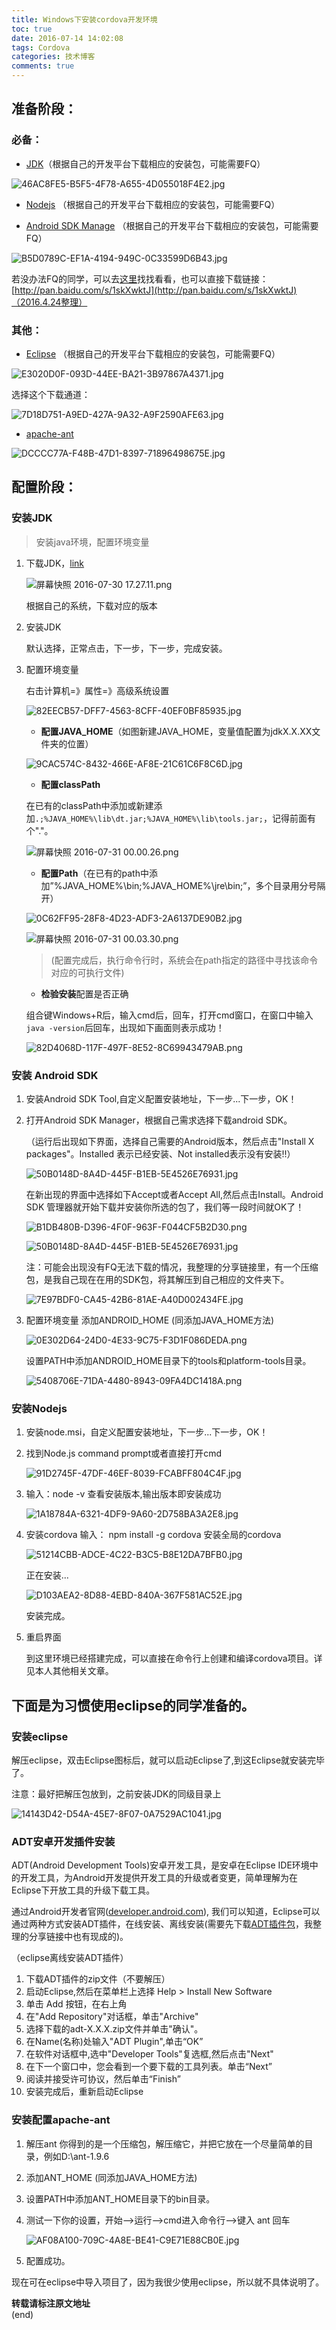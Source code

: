 ```yaml
---
title: Windows下安装cordova开发环境
toc: true
date: 2016-07-14 14:02:08
tags: Cordova
categories: 技术博客
comments: true
---
```

## 准备阶段：

### 必备：

- [JDK](http://www.oracle.com/technetwork/java/javase/downloads/jdk8-downloads-2133151.html)（根据自己的开发平台下载相应的安装包，可能需要FQ）
<!-- more -->
![46AC8FE5-B5F5-4F78-A655-4D055018F4E2.jpg](http://ww3.sinaimg.cn/large/72f96cbagw1f6d5lisumzj20f908i0ty.jpg)

- [Nodejs](https://nodejs.org/en/download/)  （根据自己的开发平台下载相应的安装包，可能需要FQ）

- [Android SDK Manage](http://developer.android.com/sdk/index.html)  （根据自己的开发平台下载相应的安装包，可能需要FQ）

![B5D0789C-EF1A-4194-949C-0C33599D6B43.jpg](http://ww2.sinaimg.cn/large/72f96cbagw1f6d5mvz8qvj20lw0ckjs9.jpg)

若没办法FQ的同学，可以去[这里](https://github.com/inferjay/AndroidDevTools/)找找看看，也可以直接下载链接：[http://pan.baidu.com/s/1skXwktJ](http://pan.baidu.com/s/1skXwktJ)（2016.4.24整理）

### 其他：

- [Eclipse](https://www.eclipse.org/downloads/)  （根据自己的开发平台下载相应的安装包，可能需要FQ）

![E3020D0F-093D-44EE-BA21-3B97867A4371.jpg](http://ww3.sinaimg.cn/large/72f96cbagw1f6d5oeaiyvj20nb07u74t.jpg)

选择这个下载通道：

![7D18D751-A9ED-427A-9A32-A9F2590AFE63.jpg](http://ww4.sinaimg.cn/large/72f96cbagw1f6d5oyzr6uj20el0400so.jpg)

- [apache-ant](http://ant.apache.org/bindownload.cgi)

![DCCCC77A-F48B-47D1-8397-71896498675E.jpg](http://ww3.sinaimg.cn/large/72f96cbagw1f6d5pxwi7pj20hy05rgmf.jpg)



## 配置阶段：

### 安装JDK

> 安装java环境，配置环境变量

1. 下载JDK，[link](http://www.oracle.com/technetwork/java/javase/downloads/jdk8-downloads-2133151.html)

	![屏幕快照 2016-07-30 17.27.11.png](http://ww1.sinaimg.cn/large/72f96cbagw1f6c2hkxorgj20f408n76s.jpg)

	根据自己的系统，下载对应的版本

2. 安装JDK

	默认选择，正常点击，下一步，下一步，完成安装。

3. 配置环境变量

	右击计算机=》属性=》高级系统设置

	![82EECB57-DFF7-4563-8CFF-40EF0BF85935.jpg](http://ww2.sinaimg.cn/large/72f96cbagw1f6c2nylc7sj20cv0eb0t7.jpg)

	* **配置JAVA_HOME**（如图新建JAVA_HOME，变量值配置为jdkX.X.XX文件夹的位置）

	![9CAC574C-8432-466E-AF8E-21C61C6F8C6D.jpg](http://ww3.sinaimg.cn/large/72f96cbagw1f6c2pxpxzxj20bx063mxd.jpg)

	* **配置classPath**

	在已有的classPath中添加或新建添加`.;%JAVA_HOME%\lib\dt.jar;%JAVA_HOME%\lib\tools.jar;`，记得前面有个"."。

	![屏幕快照 2016-07-31 00.00.26.png](http://ww4.sinaimg.cn/large/72f96cbagw1f6cdme9unqj20hm05u0tl.jpg)

	* **配置Path**（在已有的path中添加”%JAVA_HOME%\bin;%JAVA_HOME%\jre\bin;”，多个目录用分号隔开）

	![0C62FF95-28F8-4D23-ADF3-2A6137DE90B2.jpg](http://ww4.sinaimg.cn/large/72f96cbagw1f6c2rih4t6j20bx067dg2.jpg)

	![屏幕快照 2016-07-31 00.03.30.png](http://ww1.sinaimg.cn/large/72f96cbagw1f6cdpplgylj20db068jsk.jpg)

	>(配置完成后，执行命令行时，系统会在path指定的路径中寻找该命令对应的可执行文件)

	* **检验安装**配置是否正确

	组合键Windows+R后，输入cmd后，回车，打开cmd窗口，在窗口中输入`java -version`后回车，出现如下画面则表示成功！

	![82D4068D-117F-497F-8E52-8C69943479AB.png](http://ww3.sinaimg.cn/large/72f96cbagw1f6c2tfy1vpj20em029t8x.jpg)




### 安装 Android SDK

1. 安装Android SDK Tool,自定义配置安装地址，下一步...下一步，OK！

2. 打开Android SDK Manager，根据自己需求选择下载android SDK。

	（运行后出现如下界面，选择自己需要的Android版本，然后点击"Install X packages"。Installed 表示已经安装、Not installed表示没有安装!!）

	![50B0148D-8A4D-445F-B1EB-5E4526E76931.jpg](http://ww4.sinaimg.cn/large/72f96cbagw1f6d5vy3oyjj20fx0cv0wv.jpg)

	在新出现的界面中选择如下Accept或者Accept All,然后点击Install。Android SDK 管理器就开始下载并安装你所选的包了，我们等一段时间就OK了！

	![B1DB480B-D396-4F0F-963F-F044CF5B2D30.png](http://ww3.sinaimg.cn/large/72f96cbagw1f6d5wxqeyej20gm0a777d.jpg)

	![50B0148D-8A4D-445F-B1EB-5E4526E76931.jpg](http://ww4.sinaimg.cn/large/72f96cbagw1f6d5xhnl0bj20fx0cv0wv.jpg)

	注：可能会出现没有FQ无法下载的情况，我整理的分享链接里，有一个压缩包，是我自己现在在用的SDK包，将其解压到自己相应的文件夹下。

	![7E97BDF0-CA45-42B6-81AE-A40D002434FE.jpg](http://ww4.sinaimg.cn/large/72f96cbagw1f6d5yiwqa0j20go0avjs2.jpg)

3. 配置环境变量
	添加ANDROID_HOME (同添加JAVA_HOME方法)

	![0E302D64-24D0-4E33-9C75-F3D1F086DEDA.png](http://ww1.sinaimg.cn/large/72f96cbagw1f6d5z3gbt4j20ij05at9m.jpg)

	设置PATH中添加ANDROID_HOME目录下的tools和platform-tools目录。

	![5408706E-71DA-4480-8943-09FA4DC1418A.png](http://ww3.sinaimg.cn/large/72f96cbagw1f6d5zlu57gj20fg0fmwhy.jpg)


### 安装Nodejs

1. 安装node.msi，自定义配置安装地址，下一步...下一步，OK！

2. 找到Node.js command prompt或者直接打开cmd

	![91D2745F-47DF-46EF-8039-FCABFF804C4F.jpg](http://ww1.sinaimg.cn/large/72f96cbagw1f6d60xte0xj206p05jt8o.jpg)

3. 输入：node -v 查看安装版本,输出版本即安装成功

	![1A18784A-6321-4DF9-9A60-2D758BA3A2E8.jpg](http://ww1.sinaimg.cn/large/72f96cbagw1f6d6184ec2j204v01ua9u.jpg)

4. 安装cordova
	输入： npm install -g cordova   安装全局的cordova

	![51214CBB-ADCE-4C22-B3C5-B8E12DA7BFB0.jpg](http://ww1.sinaimg.cn/large/72f96cbagw1f6d61gmpi5j208401a0sj.jpg)

	正在安装...

	![D103AEA2-8D88-4EBD-840A-367F581AC52E.jpg](http://ww4.sinaimg.cn/large/72f96cbagw1f6d61s3i0rj20qz07hgmw.jpg)

	安装完成。

5. 重启界面

	到这里环境已经搭建完成，可以直接在命令行上创建和编译cordova项目。详见本人其他相关文章。



## 下面是为习惯使用eclipse的同学准备的。

### 安装eclipse

解压eclipse，双击Eclipse图标后，就可以启动Eclipse了,到这Eclipse就安装完毕了。

注意：最好把解压包放到，之前安装JDK的同级目录上

![14143D42-D54A-45E7-8F07-0A7529AC1041.jpg](http://ww4.sinaimg.cn/large/72f96cbagw1f6d636pztpj20cp08hweo.jpg)

### ADT安卓开发插件安装

ADT(Android Development Tools)安卓开发工具，是安卓在Eclipse IDE环境中的开发工具，为Android开发提供开发工具的升级或者变更，简单理解为在Eclipse下开放工具的升级下载工具。

通过Android开发者官网([developer.android.com](http://developer.android.com/)), 我们可以知道，Eclipse可以通过两种方式安装ADT插件，在线安装、离线安装(需要先下载[ADT插件包](https://github.com/inferjay/AndroidDevTools/)，我整理的分享链接中也有现成的)。

（eclipse离线安装ADT插件）

1. 下载ADT插件的zip文件（不要解压）
2. 启动Eclipse,然后在菜单栏上选择 Help > Install New Software
3. 单击 Add 按钮，在右上角
4. 在"Add Repository"对话框，单击"Archive"
5. 选择下载的adt-X.X.X.zip文件并单击"确认"。
6. 在Name(名称)处输入"ADT Plugin",单击“OK”
7. 在软件对话框中,选中"Developer Tools"复选框,然后点击"Next"
8. 在下一个窗口中，您会看到一个要下载的工具列表。单击“Next”
9. 阅读并接受许可协议，然后单击“Finish”
10. 安装完成后，重新启动Eclipse


### 安装配置apache-ant

1. 解压ant 你得到的是一个压缩包，解压缩它，并把它放在一个尽量简单的目录，例如D:\ant-1.9.6

2. 添加ANT_HOME (同添加JAVA_HOME方法)

3. 设置PATH中添加ANT_HOME目录下的bin目录。

4. 测试一下你的设置，开始-->运行-->cmd进入命令行-->键入 ant 回车

	![AF08A100-709C-4A8E-BE41-C9E71E88CB0E.jpg](http://ww3.sinaimg.cn/large/72f96cbagw1f6d65hbz3aj208j01rt8k.jpg)

5. 配置成功。

现在可在eclipse中导入项目了，因为我很少使用eclipse，所以就不具体说明了。

**转载请标注原文地址**                           
(end)
